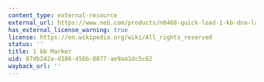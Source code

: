 ```yaml
---
content_type: external-resource
external_url: https://www.neb.com/products/n0468-quick-load-1-kb-dna-ladder#Quality,%20Safety%20&%20Legal_Specifications
has_external_license_warning: true
license: https://en.wikipedia.org/wiki/All_rights_reserved
status: ''
title: 1 kb Marker
uid: 87db242a-d186-456b-8877-ae9aa1dc5c62
wayback_url: ''
---
```

